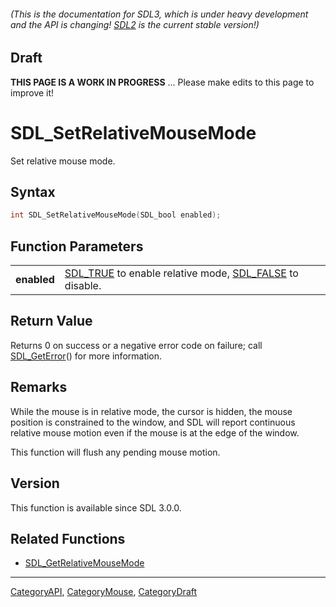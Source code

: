 ###### (This is the documentation for SDL3, which is under heavy development and the API is changing! [SDL2](https://wiki.libsdl.org/SDL2/) is the current stable version!)

## Draft

**THIS PAGE IS A WORK IN PROGRESS** ... Please make edits to this page to improve it!
# SDL_SetRelativeMouseMode

Set relative mouse mode.

## Syntax

```c
int SDL_SetRelativeMouseMode(SDL_bool enabled);

```

## Function Parameters

|                 |                                                                                  |
| --------------- | -------------------------------------------------------------------------------- |
| **enabled**     | [SDL_TRUE](SDL_TRUE.md) to enable relative mode, [SDL_FALSE](SDL_FALSE.md) to disable. |

## Return Value

Returns 0 on success or a negative error code on failure; call
[SDL_GetError](SDL_GetError.md)() for more information.

## Remarks

While the mouse is in relative mode, the cursor is hidden, the mouse
position is constrained to the window, and SDL will report continuous
relative mouse motion even if the mouse is at the edge of the window.

This function will flush any pending mouse motion.

## Version

This function is available since SDL 3.0.0.

## Related Functions

* [SDL_GetRelativeMouseMode](SDL_GetRelativeMouseMode.md)

----
[CategoryAPI](CategoryAPI.md), [CategoryMouse](CategoryMouse.md), [CategoryDraft](CategoryDraft.md)
